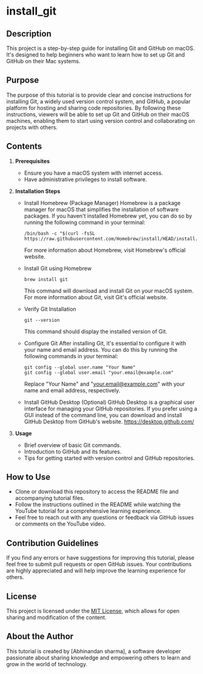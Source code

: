 # install_git

## Description
This project is a step-by-step guide for installing Git and GitHub on macOS. It's designed to help beginners who want to learn how to set up Git and GitHub on their Mac systems.

## Purpose
The purpose of this tutorial is to provide clear and concise instructions for installing Git, a widely used version control system, and GitHub, a popular platform for hosting and sharing code repositories. By following these instructions, viewers will be able to set up Git and GitHub on their macOS machines, enabling them to start using version control and collaborating on projects with others.

## Contents
1. **Prerequisites**
   - Ensure you have a macOS system with internet access.
   - Have administrative privileges to install software.

2. **Installation Steps**
   - Install Homebrew (Package Manager)
        Homebrew is a package manager for macOS that simplifies the installation of software packages. If you haven't installed Homebrew yet, you can do so by running the following command in your terminal:

         /bin/bash -c "$(curl -fsSL https://raw.githubusercontent.com/Homebrew/install/HEAD/install.sh)"
      For more information about Homebrew, visit Homebrew's official website.

   - Install Git using Homebrew

         brew install git
      This command will download and install Git on your macOS system. For more information about Git, visit Git's official website.
   - Verify Git Installation

         git --version
      This command should display the installed version of Git.
   - Configure Git
        After installing Git, it's essential to configure it with your name and email address. You can do this by running the following commands in your terminal:

         git config --global user.name "Your Name"
         git config --global user.email "your.email@example.com"
        Replace "Your Name" and "your.email@example.com" with your name and email address, respectively.
   - Install GitHub Desktop (Optional)
       GitHub Desktop is a graphical user interface for managing your GitHub repositories. If you prefer using a GUI instead of the command line, you can download and install GitHub Desktop from GitHub's website.
       https://desktop.github.com/



3. **Usage**
   - Brief overview of basic Git commands.
   - Introduction to GitHub and its features.
   - Tips for getting started with version control and GitHub repositories.

## How to Use
- Clone or download this repository to access the README file and accompanying tutorial files.
- Follow the instructions outlined in the README while watching the YouTube tutorial for a comprehensive learning experience.
- Feel free to reach out with any questions or feedback via GitHub issues or comments on the YouTube video.

## Contribution Guidelines
If you find any errors or have suggestions for improving this tutorial, please feel free to submit pull requests or open GitHub issues. Your contributions are highly appreciated and will help improve the learning experience for others.

## License
This project is licensed under the [MIT License](LICENSE), which allows for open sharing and modification of the content.

## About the Author
This tutorial is created by [Abhinandan sharma], a software developer passionate about sharing knowledge and empowering others to learn and grow in the world of technology.
